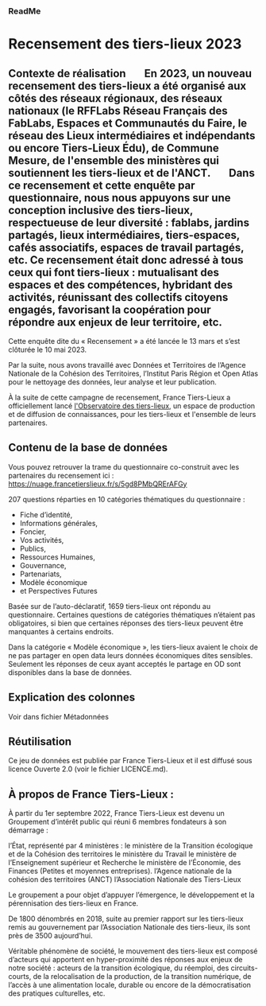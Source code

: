 
### **ReadMe**
# **Recensement des tiers-lieux 2023**

**Contexte de réalisation** 
`	`En 2023, un nouveau recensement des tiers-lieux a été organisé aux côtés des réseaux régionaux, des réseaux nationaux (le RFFLabs Réseau Français des FabLabs, Espaces et Communautés du Faire, le réseau des Lieux intermédiaires et indépendants ou encore Tiers-Lieux Édu), de Commune Mesure, de l'ensemble des ministères qui soutiennent les tiers-lieux et de l'ANCT. 
`	`Dans ce recensement et cette enquête par questionnaire, nous nous appuyons sur une conception inclusive des tiers-lieux, respectueuse de leur diversité : fablabs, jardins partagés, lieux intermédiaires, tiers-espaces, cafés associatifs, espaces de travail partagés, etc. Ce recensement était donc adressé à tous ceux qui font tiers-lieux : mutualisant des espaces et des compétences, hybridant des activités, réunissant des collectifs citoyens engagés, favorisant la coopération pour répondre aux enjeux de leur territoire, etc. 
----------------------------------------------------------------------------------------------------------------------------------------------------------------------------------------------------------------------------------------------------------------------------------------------------------------------------------------------------------------------------------------------------------------------------------------------------------------------------------------------------------------------------------------------------
Cette enquête dite du « Recensement » a été lancée le 13 mars et s’est clôturée le 10 mai 2023. 

Par la suite, nous avons travaillé avec Données et Territoires de l’Agence Nationale de la Cohésion des Territoires, l’Institut Paris Région et Open Atlas pour le nettoyage des données, leur analyse et leur publication.

À la suite de cette campagne de recensement, France Tiers-Lieux a officiellement lancé [l'Observatoire des tiers-lieux](https://observatoire.francetierslieux.fr/ "https://observatoire.francetierslieux.fr/"), un espace de production et de diffusion de connaissances, pour les tiers-lieux et l'ensemble de leurs partenaires.

## **Contenu de la base de données**
Vous pouvez retrouver la trame du questionnaire co-construit avec les partenaires du recensement ici : <https://nuage.francetierslieux.fr/s/5gd8PMbQRErAFGy> 

207 questions réparties en 10 catégories thématiques du questionnaire : 

- Fiche d’identité, 
- Informations générales, 
- Foncier, 
- Vos activités, 
- Publics, 
- Ressources Humaines, 
- Gouvernance, 
- Partenariats, 
- Modèle économique 
- et Perspectives Futures

Basée sur de l’auto-déclaratif, 1659 tiers-lieux ont répondu au questionnaire. Certaines questions de catégories thématiques n’étaient pas obligatoires, si bien que certaines réponses des tiers-lieux peuvent être manquantes à certains endroits.

Dans la catégorie « Modèle économique », les tiers-lieux avaient le choix de ne pas partager en open data leurs données économiques dites sensibles. Seulement les réponses de ceux ayant acceptés le partage en OD sont disponibles dans la base de données.
## **Explication des colonnes**
Voir dans fichier Métadonnées
## **Réutilisation**
Ce jeu de données est publiée par France Tiers-Lieux et il est diffusé sous licence Ouverte 2.0 (voir le fichier LICENCE.md).

## **À propos de France Tiers-Lieux :**
À partir du 1er septembre 2022, France Tiers-Lieux est devenu un Groupement d’intérêt public qui réuni 6 membres fondateurs à son démarrage :

l’État, représenté par 4 ministères :
le ministère de la Transition écologique et de la Cohésion des territoires
le ministère du Travail
le ministère de l’Enseignement supérieur et Recherche
le ministère de l’Économie, des Finances (Petites et moyennes entreprises).
l’Agence nationale de la cohésion des territoires (ANCT)
l’Association Nationale des Tiers-Lieux

Le groupement a pour objet d’appuyer l’émergence, le développement et la pérennisation des tiers-lieux en France.

De 1800 dénombrés en 2018, suite au premier rapport sur les tiers-lieux remis au gouvernement par l’Association Nationale des tiers-lieux, ils sont près de 3500 aujourd’hui.

Véritable phénomène de société, le mouvement des tiers-lieux est composé d’acteurs qui apportent en hyper-proximité des réponses aux enjeux de notre société : acteurs de la transition écologique, du réemploi, des circuits-courts, de la relocalisation de la production, de la transition numérique, de l’accès à une alimentation locale, durable ou encore de la démocratisation des pratiques culturelles, etc.

